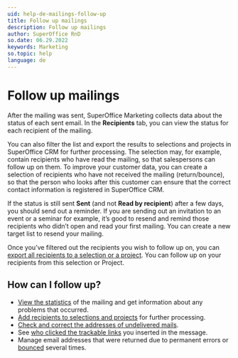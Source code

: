 ```yaml
---
uid: help-de-mailings-follow-up
title: Follow up mailings
description: Follow up mailings
author: SuperOffice RnD
so.date: 06.29.2022
keywords: Marketing
so.topic: help
language: de
---
```


# Follow up mailings

After the mailing was sent, SuperOffice Marketing collects data about the status of each sent email. In the **Recipients** tab, you can view the status for each recipient of the mailing.

You can also filter the list and export the results to selections and projects in SuperOffice CRM for further processing. The selection may, for example, contain recipients who have read the mailing, so that salespersons can follow up on them. To improve your customer data, you can create a selection of recipients who have not received the mailing (return/bounce), so that the person who looks after this customer can ensure that the correct contact information is registered in SuperOffice CRM.

If the status is still sent **Sent** (and not **Read by recipient**) after a few days, you should send out a reminder. If you are sending out an invitation to an event or a seminar for example, it’s good to resend and remind those recipients who didn’t open and read your first mailing. You can create a new target list to resend your mailing.

Once you’ve filtered out the recipients you wish to follow up on, you can [export all recipients to a selection or a project][2]. You can follow up on your recipients from this selection or Project.

## How can I follow up?

* [View the statistics][1] of the mailing and get information about any problems that occurred.
* [Add recipients to selections and projects][2] for further processing.
* [Check and correct the addresses of undelivered mails][2].
* See [who clicked the trackable links][4] you inserted in the message.
* Manage email addresses that were returned due to permanent errors or [bounced][3] several times.

<!-- Referenced links -->
[1]: view-statistics.md
[2]: look-at-recipient-list.md
[3]: manage-bounces.md
[4]: ../../../tracked-links/learn/explore-clicks.md

<!-- Referenced images -->

